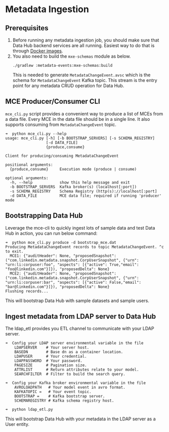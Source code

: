 # Metadata Ingestion

## Prerequisites
1. Before running any metadata ingestion job, you should make sure that Data Hub backend services are all running. Easiest
way to do that is through [Docker images](../docker).
2. You also need to build the `mxe-schemas` module as below.
    ```
    ./gradlew :metadata-events:mxe-schemas:build
    ```
    This is needed to generate `MetadataChangeEvent.avsc` which is the schema for `MetadataChangeEvent` Kafka topic. This
    stream is the entry point for any metadata CRUD operation for Data Hub.
    
## MCE Producer/Consumer CLI
`mce_cli.py` script provides a convenient way to produce a list of MCEs from a data file. 
Every MCE in the data file should be in a single line. It also supports consuming from 
`MetadataChangeEvent` topic.

```
➜  python mce_cli.py --help
usage: mce_cli.py [-h] [-b BOOTSTRAP_SERVERS] [-s SCHEMA_REGISTRY]
                  [-d DATA_FILE]
                  {produce,consume}

Client for producing/consuming MetadataChangeEvent

positional arguments:
  {produce,consume}     Execution mode (produce | consume)

optional arguments:
  -h, --help            show this help message and exit
  -b BOOTSTRAP_SERVERS  Kafka broker(s) (localhost[:port])
  -s SCHEMA_REGISTRY    Schema Registry (http(s)://localhost[:port]
  -d DATA_FILE          MCE data file; required if running 'producer' mode
```

## Bootstrapping Data Hub
Leverage the mce-cli to quickly ingest lots of sample data and test Data Hub in action, you can run below command:
```
➜  python mce_cli.py produce -d bootstrap_mce.dat
Producing MetadataChangeEvent records to topic MetadataChangeEvent. ^c to exit.
  MCE1: {"auditHeader": None, "proposedSnapshot": ("com.linkedin.metadata.snapshot.CorpUserSnapshot", {"urn": "urn:li:corpuser:foo", "aspects": [{"active": True,"email": "foo@linkedin.com"}]}), "proposedDelta": None}
  MCE2: {"auditHeader": None, "proposedSnapshot": ("com.linkedin.metadata.snapshot.CorpUserSnapshot", {"urn": "urn:li:corpuser:bar", "aspects": [{"active": False,"email": "bar@linkedin.com"}]}), "proposedDelta": None}
Flushing records...
```
This will bootstrap Data Hub with sample datasets and sample users.

## Ingest metadata from LDAP server to Data Hub
The ldap_etl provides you ETL channel to communicate with your LDAP server.
```
➜  Config your LDAP server environmental variable in the file
    LDAPSERVER    # Your server host.
    BASEDN        # Base dn as a container location.
    LDAPUSER      # Your credential.
    LDAPPASSWORD  # Your password.
    PAGESIZE      # Pagination size.
    ATTRLIST      # Return attributes relate to your model.
    SEARCHFILTER  # Filter to build the search query.
    
➜  Config your Kafka broker environmental variable in the file
    AVROLOADPATH   # Your model event in avro format.
    KAFKATOPIC =   # Your event topic.
    BOOTSTRAP =    # Kafka bootstrap server.
    SCHEMAREGISTRY # Kafka schema registry host.

➜  python ldap_etl.py
```
This will bootstrap Data Hub with your metadata in the LDAP server as a User entity.